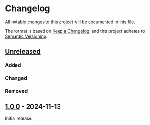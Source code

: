 # Changelog

All notable changes to this project will be documented in this file.

The format is based on [Keep a Changelog](https://keepachangelog.com/en/1.1.0/),
and this project adheres to [Semantic Versioning](https://semver.org/spec/v2.0.0.html).

## [Unreleased]

### Added

### Changed

### Removed

## [1.0.0] - 2024-11-13

Initial release.

[unreleased]: https://github.com/KristjanESPERANTO/MMM-Forum/compare/v1.0.0...HEAD
[1.0.0]: https://github.com/KristjanESPERANTO/MMM-Forum/releases/tag/v1.0.0
